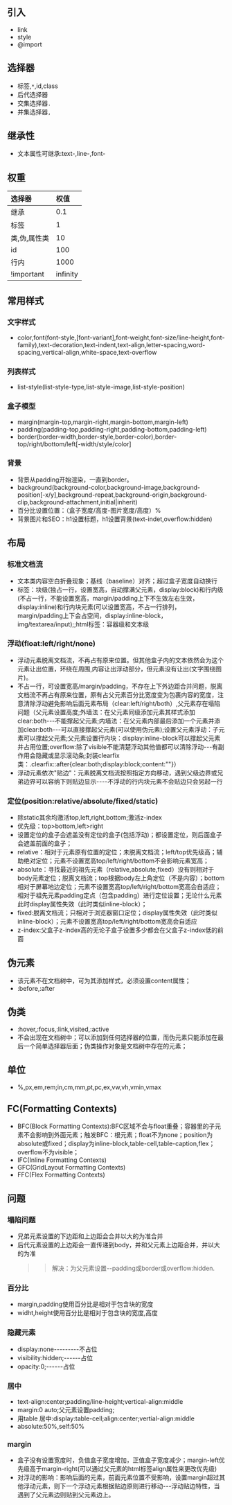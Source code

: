 ## 引入
- link
- style
- @import

## 选择器
- 标签,`*`,id,class
- 后代选择器` `
- 交集选择器`.`
- 并集选择器`,`

## 继承性
- 文本属性可继承:text-,line-,font-

## 权重
| 选择器 | 权值 |
| :---- | :---- |
| 继承 | 0.1 |
| 标签 | 1 |
| 类,伪,属性类 | 10 |
| id | 100 |
| 行内 | 1000 |
| !important | infinity |

## 常用样式
### 文字样式
- color,font(font-style,[font-variant],font-weight,font-size/line-height,font-family),text-decoration,text-indent,text-align,letter-spacing,word-spacing,vertical-align,white-space,text-overflow
### 列表样式
- list-style(list-style-type,list-style-image,list-style-position)
### 盒子模型
- margin(margin-top,margin-right,margin-bottom,margin-left)
- padding(padding-top,padding-right,padding-bottom,padding-left)
- border(border-width,border-style,border-color),border-top/right/bottom/left[-width/style/color]
### 背景
- 背景从padding开始渲染，一直到border。
- background(background-color,background-image,background-position[-x/y],background-repeat,background-origin,background-clip,background-attachment,initial|inherit)
- 百分比设置位置：（盒子宽度/高度-图片宽度/高度）%
- 背景图片和SEO：h1设置标题，h1设置背景(text-indet,overflow:hidden)


## 布局
### 标准文档流
- 文本类内容空白折叠现象；基线（baseline）对齐；超过盒子宽度自动换行
- 标签：块级(独占一行，设置宽高，自动撑满父元素，display:block)和行内级(不占一行，不能设置宽高，margin/padding上下不生效左右生效，display:inline)和行内块元素(可以设置宽高，不占一行排列，margin/padding上下会占空间，display:inline-block，img/textarea/input);;html标签：容器级和文本级
### 浮动(float:left/right/none)
- 浮动元素脱离文档流，不再占有原来位置。但其他盒子内的文本依然会为这个元素让出位置，环绕在周围,内容让出浮动部分，但元素没有让出(文字围绕图片)。
- 不占一行，可设置宽高/margin/padding，不存在上下外边距合并问题，脱离文档流不再占有原来位置，原有占父元素百分比宽度变为包裹内容的宽度，注意清除浮动避免影响后面元素布局（clear:left/right/both）,父元素存在塌陷问题（父元素设置高度;外墙法：在父元素同级添加元素其样式添加clear:both---不能撑起父元素;内墙法：在父元素内部最后添加一个元素并添加clear:both---可以直接撑起父元素(可以使用伪元素);设置父元素浮动：子元素可以撑起父元素;父元素设置行内块：display:inline-block可以撑起父元素并占用位置;overflow:除了visible不能清楚浮动其他值都可以清除浮动---有副作用会隐藏或显示滚动条;封装clearfix类：.clearfix::after{clear:both;display:block;content:""}）
- 浮动元素依次"贴边"：元素脱离文档流按照指定方向移动，遇到父级边界或兄弟边界可以容纳下则贴边显示----不浮动的行内块元素不会贴边只会另起一行
### 定位(position:relative/absolute/fixed/static)
- 除static其余均激活top,left,right,bottom;激活z-index
- 优先级：top>bottom,left>right
- 设置定位的盒子会遮盖没有定位的盒子(包括浮动)；都设置定位，则后面盒子会遮盖前面的盒子；
- relative：相对于元素原有位置的定位；未脱离文档流；left/top优先级高；辅助绝对定位；元素不设置宽高top/left/right/bottom不会影响元素宽高；
- absolute：寻找最近的祖先元素（relative,absolute,fixed）没有则相对于body元素定位；脱离文档流；top根据body左上角定位（不是内容）；bottom相对于屏幕地边定位；元素不设置宽高top/left/right/bottom宽高会自适应；相对于祖先元素padding定点（包含padding）进行定位设置；无论什么元素此时display属性失效（此时类似inline-block）；
- fixed:脱离文档流；只相对于浏览器窗口定位；display属性失效（此时类似inline-block）；元素不设置宽高top/left/right/bottom宽高会自适应
- z-index:父盒子z-index高的无论子盒子设置多少都会在父盒子z-index低的前面


## 伪元素
- 该元素不在文档树中，可为其添加样式，必须设置content属性；
- :before,:after

## 伪类
- :hover,:focus,:link,visited,:active
- 不会出现在文档树中；可以添加到任何选择器的位置，而伪元素只能添加在最后一个简单选择器后面；伪类操作对象是文档树中存在的元素；

## 单位
- %,px,em,rem;in,cm,mm,pt,pc,ex,vw,vh,vmin,vmax

## FC(Formatting Contexts)
- BFC(Block Formatting Contexts):BFC区域不会与float重叠；容器里的子元素不会影响到外面元素；触发BFC：根元素；float不为none；position为absolute或fixed；display为inline-block,table-cell,table-caption,flex；overflow不为visible；
- IFC(Inline Formatting Contexts)
- GFC(GridLayout Formatting Contexts)
- FFC(Flex Formatting Contexts)







## 问题
### 塌陷问题
- 兄弟元素设置的下边距和上边距会合并以大的为准合并
- 后代元素设置的上边距会一直传递到body，并和父元素上边距合并，并以大的为准
    >> 解决：为父元素设置--padding或border或overflow:hidden.
### 百分比
- margin,padding使用百分比是相对于包含块的宽度
- widht,height使用百分比是相对于包含块的宽度,高度
### 隐藏元素
- display:none---------不占位
- visibility:hidden;------占位
- opacity:0;------占位
### 居中
- text-align:center;padding/line-height;vertical-align:middle
- margin:0 auto;父元素设置padding;
- 用table 居中:display:table-cell;align:center;vertial-align:middle
- absolute:50%,self:50%
### margin
- 盒子没有设置宽度时，负值盒子宽度增加，正值盒子宽度减少；margin-left优先级高于margin-right(可以通过父元素的html标签align属性来更改优先级)
- 对浮动的影响：影响后面的元素，前面元素位置不受影响，设置margin超过其他浮动元素，则下一个浮动元素根据贴边原则进行移动---浮动贴边特性，当遇到了父元素边则贴到父元素边上。
